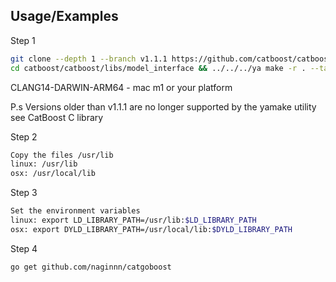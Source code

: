 
## Usage/Examples

Step 1
```bash
git clone --depth 1 --branch v1.1.1 https://github.com/catboost/catboost.git
cd catboost/catboost/libs/model_interface && ../../../ya make -r . --target-platform CLANG14-DARWIN-ARM64
```
CLANG14-DARWIN-ARM64 - mac m1 or your platform

P.s Versions older than v1.1.1 are no longer supported by the yamake utility see CatBoost C library

Step 2
```bash
Copy the files /usr/lib
linux: /usr/lib
osx: /usr/local/lib
```

Step 3
```bash
Set the environment variables
linux: export LD_LIBRARY_PATH=/usr/lib:$LD_LIBRARY_PATH
osx: export DYLD_LIBRARY_PATH=/usr/local/lib:$DYLD_LIBRARY_PATH
```

Step 4
```bash
go get github.com/naginnn/catgoboost
```
